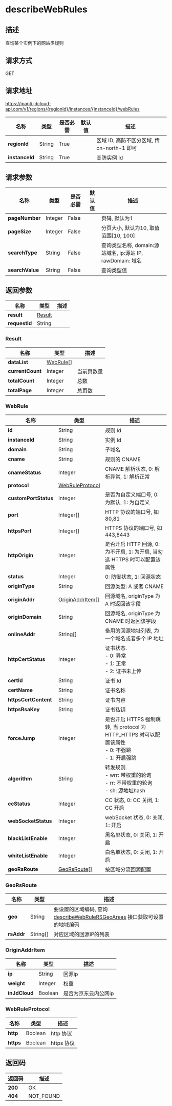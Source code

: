 # describeWebRules


## 描述
查询某个实例下的网站类规则

## 请求方式
GET

## 请求地址
https://ipanti.jdcloud-api.com/v1/regions/{regionId}/instances/{instanceId}/webRules

|名称|类型|是否必需|默认值|描述|
|---|---|---|---|---|
|**regionId**|String|True| |区域 ID, 高防不区分区域, 传 cn-north-1 即可|
|**instanceId**|String|True| |高防实例 Id|

## 请求参数
|名称|类型|是否必需|默认值|描述|
|---|---|---|---|---|
|**pageNumber**|Integer|False| |页码, 默认为1|
|**pageSize**|Integer|False| |分页大小, 默认为10, 取值范围[10, 100]|
|**searchType**|String|False| |查询类型名称, domain:源站域名, ip:源站 IP, rawDomain: 域名|
|**searchValue**|String|False| |查询类型值|


## 返回参数
|名称|类型|描述|
|---|---|---|
|**result**|[Result](describewebrules#result)| |
|**requestId**|String| |

### <div id="result">Result</div>
|名称|类型|描述|
|---|---|---|
|**dataList**|[WebRule[]](describewebrules#webrule)| |
|**currentCount**|Integer|当前页数量|
|**totalCount**|Integer|总数|
|**totalPage**|Integer|总页数|
### <div id="webrule">WebRule</div>
|名称|类型|描述|
|---|---|---|
|**id**|String|规则 Id|
|**instanceId**|String|实例 Id|
|**domain**|String|子域名|
|**cname**|String|规则的 CNAME|
|**cnameStatus**|Integer|CNAME 解析状态, 0: 解析异常, 1: 解析正常|
|**protocol**|[WebRuleProtocol](describewebrules#webruleprotocol)| |
|**customPortStatus**|Integer|是否为自定义端口号, 0: 为默认, 1: 为自定义|
|**port**|Integer[]|HTTP 协议的端口号, 如 80,81|
|**httpsPort**|Integer[]|HTTPS 协议的端口号, 如 443,8443|
|**httpOrigin**|Integer|是否开启 HTTP 回源, 0: 为不开启, 1: 为开启, 当勾选 HTTPS 时可以配置该属性|
|**status**|Integer|0: 防御状态, 1: 回源状态|
|**originType**|String|回源类型: A 或者 CNAME|
|**originAddr**|[OriginAddrItem[]](describewebrules#originaddritem)|回源域名, originType 为 A 时返回该字段|
|**originDomain**|String|回源域名, originType 为 CNAME 时返回该字段|
|**onlineAddr**|String[]|备用的回源地址列表, 为一个域名或者多个 IP 地址|
|**httpCertStatus**|Integer|证书状态. <br>- 0: 异常<br>- 1: 正常<br>- 2: 证书未上传|
|**certId**|String|证书 Id|
|**certName**|String|证书名称|
|**httpsCertContent**|String|证书内容|
|**httpsRsaKey**|String|证书私钥|
|**forceJump**|Integer|是否开启 HTTPS 强制跳转, 当 protocol 为 HTTP_HTTPS 时可以配置该属性<br>- 0: 不强跳<br>- 1: 开启强跳|
|**algorithm**|String|转发规则. <br>- wrr: 带权重的轮询<br>- rr:  不带权重的轮询<br>- sh:  源地址hash|
|**ccStatus**|Integer|CC 状态, 0: CC 关闭, 1: CC 开启|
|**webSocketStatus**|Integer|webSocket 状态, 0: 关闭, 1: 开启|
|**blackListEnable**|Integer|黑名单状态, 0: 关闭, 1: 开启|
|**whiteListEnable**|Integer|白名单状态, 0: 关闭, 1: 开启|
|**geoRsRoute**|[GeoRsRoute[]](describewebrules#georsroute)|按区域分流回源配置|
### <div id="georsroute">GeoRsRoute</div>
|名称|类型|描述|
|---|---|---|
|**geo**|String|要设置的区域编码, 查询 <a href='http://docs.jdcloud.com/anti-ddos-pro/api/describeWebRuleRSGeoAreas'>describeWebRuleRSGeoAreas</a> 接口获取可设置的地域编码|
|**rsAddr**|String[]|对应区域的回源IP的列表|
### <div id="originaddritem">OriginAddrItem</div>
|名称|类型|描述|
|---|---|---|
|**ip**|String|回源ip|
|**weight**|Integer|权重|
|**inJdCloud**|Boolean|是否为京东云内公网ip|
### <div id="webruleprotocol">WebRuleProtocol</div>
|名称|类型|描述|
|---|---|---|
|**http**|Boolean|http 协议|
|**https**|Boolean|https 协议|

## 返回码
|返回码|描述|
|---|---|
|**200**|OK|
|**404**|NOT_FOUND|
